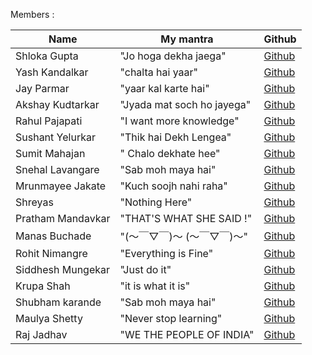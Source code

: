 Members :

| Name           | My mantra             | Github                                       |
| -------------- | --------------------- | -------------------------------------------- |
| Shloka Gupta   | "Jo hoga dekha jaega" | [Github](https://github.com/chicken-biryani) |
| Yash Kandalkar | "chalta hai yaar"     | [Github](https://github.com/YashKandalkar)   |
| Jay Parmar       | "yaar kal karte hai"                                        | [Github](https://github.com/jay-2000)               |
| Akshay Kudtarkar | "Jyada mat soch ho jayega"                                  | [Github](https://github.com/akshay1552/)            |
| Rahul Pajapati   | "I want more knowledge"                                     | [Github](https://github.com/Lee3060)                |
| Sushant Yelurkar | "Thik hai Dekh Lengea"                                      | [Github](https://github.com/SushantYelurkar)        |
|Sumit Mahajan    |" Chalo dekhate hee"    |[Github](https://github.com/sumitmahajan2001)       |
| Snehal Lavangare | "Sab moh maya hai"                                          | [Github](https://github.com/Snehal193)              |
| Mrunmayee Jakate | "Kuch soojh nahi raha"  | [Github](https://github.com/mrunmayee9601) |
| Shreyas          | "Nothing Here"                                              | [Github](https://github.com/Shrey3009)              |
| Pratham Mandavkar| "THAT'S WHAT SHE SAID !"                                    | [Github](https://github.com/PrathamOp)              |
| Manas Buchade    | "(～￣▽￣)～ (～￣▽￣)～"                                    | [Github](https://github.com/manasb15)               |
| Rohit Nimangre   | "Everything is Fine"                                        | [Github](https://github.com/rohit465)               |
| Siddhesh Mungekar| "Just do it"                                                | [Github](https://github.com/MSid01)                 |
| Krupa Shah       | "it is what it is"                                          | [Github](https://github.com/krupas23)               |
| Shubham karande  | "Sab moh maya hai"                                          | [Github](https://github.com/shubhamkarande13)       |
| Maulya Shetty    | "Never stop learning"                                       |[Github](https://github.com/maulya230)               |
| Raj Jadhav    | "WE THE PEOPLE OF INDIA"                                       |[Github](https://github.com/FrozenSamurai)               |
